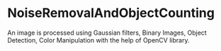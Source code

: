 # NoiseRemovalAndObjectCounting
An image is processed using Gaussian filters, Binary Images, Object Detection, Color Manipulation with the help of OpenCV library.
